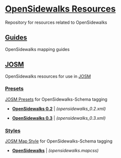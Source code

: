 # [OpenSidewalks Resources](https://github.com/OpenSidewalks/OpenSidewalks-Schema/tree/main/resources)

Repository for resources related to OpenSidewalks

## [Guides](https://github.com/OpenSidewalks/OpenSidewalks-Schema/tree/main/resources/guides)

OpenSidewalks mapping guides

## [JOSM](https://github.com/OpenSidewalks/OpenSidewalks-Schema/tree/main/resources/josm)

OpenSidewalks resources for use in [JOSM](https://josm.openstreetmap.de/)

### [Presets](https://github.com/OpenSidewalks/OpenSidewalks-Schema/tree/main/resources/josm/presets)

[JOSM Presets](https://josm.openstreetmap.de/wiki/Presets) for OpenSidewalks-Schema tagging

* **[OpenSidewalks 0.2](https://github.com/OpenSidewalks/OpenSidewalks-Schema/tree/main/resources/josm/presets/opensidewalks_0.2.xml)** | *(opensidewalks_0.2.xml)*

* **[OpenSidewalks 0.3](https://github.com/OpenSidewalks/OpenSidewalks-Schema/tree/main/resources/josm/presets/opensidewalks_0.3.xml)** | *(opensidewalks_0.3.xml)*

### [Styles](https://github.com/OpenSidewalks/OpenSidewalks-Schema/tree/main/resources/josm/styles)

[JOSM Map Style](https://josm.openstreetmap.de/wiki/Styles) for OpenSidewalks-Schema tagging

* **[OpenSidewalks](https://github.com/OpenSidewalks/OpenSidewalks-Schema/tree/main/resources/josm/styles/opensidewalks.mapcss)** | *(opensidewalks.mapcss)*
